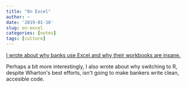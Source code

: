 ```yaml
---
title: "On Excel"
author: ~
date: '2019-01-10'
slug: on-excel
categories: [notes]
tags: [culture]
---
```


[I wrote about why banks use Excel and why their workbooks are insane.](https://www.quora.com/Why-did-investment-banks-choose-arguably-bad-technologies-such-as-excel-and-kdb-which-are-both-horrible-to-read-and-almost-impossible-to-maintain/answer/Chris-Hua-1)

Perhaps a bit more interestingly, I also wrote about why switching to R, despite Wharton's best efforts, isn't going to make bankers write clean, accesible code.



